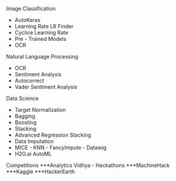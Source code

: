 Image Classification
* AutoKeras
* Learning Rate LR Finder
* Cyclice Learning Rate
* Pre - Trained Models
* OCR

Natural Language Processing
* OCR
* Sentiment Analysis
* Autocorrect
* Vader Sentiment Analysis

Data Science
* Target Normalization
* Bagging
* Boosting
* Stacking
* Advanced Regression Stacking
* Data Imputation
* MICE - KNN - FancyImpute - Datawig
* H2O.ai AutoML


Competitions
***Analytics Vidhya - Hackathons
***MachineHack
***Kaggle
***HackerEarth
